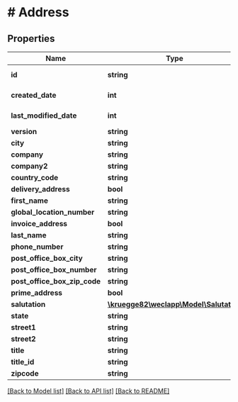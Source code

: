# # Address

## Properties

Name | Type | Description | Notes
------------ | ------------- | ------------- | -------------
**id** | **string** |  | [optional] [readonly]
**created_date** | **int** |  | [optional] [readonly]
**last_modified_date** | **int** |  | [optional] [readonly]
**version** | **string** |  | [optional]
**city** | **string** |  | [optional]
**company** | **string** |  | [optional]
**company2** | **string** |  | [optional]
**country_code** | **string** |  | [optional]
**delivery_address** | **bool** |  | [optional]
**first_name** | **string** |  | [optional]
**global_location_number** | **string** |  | [optional]
**invoice_address** | **bool** |  | [optional]
**last_name** | **string** |  | [optional]
**phone_number** | **string** |  | [optional]
**post_office_box_city** | **string** |  | [optional]
**post_office_box_number** | **string** |  | [optional]
**post_office_box_zip_code** | **string** |  | [optional]
**prime_address** | **bool** |  | [optional]
**salutation** | [**\kruegge82\weclapp\Model\Salutation**](Salutation.md) |  | [optional]
**state** | **string** |  | [optional]
**street1** | **string** |  | [optional]
**street2** | **string** |  | [optional]
**title** | **string** |  | [optional]
**title_id** | **string** |  | [optional]
**zipcode** | **string** |  | [optional]

[[Back to Model list]](../../README.md#models) [[Back to API list]](../../README.md#endpoints) [[Back to README]](../../README.md)
